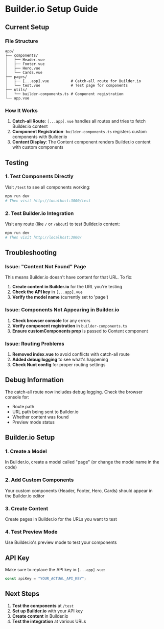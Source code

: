 # Builder.io Setup Guide

## Current Setup

### File Structure
```
app/
├── components/
│   ├── Header.vue
│   ├── Footer.vue
│   ├── Hero.vue
│   └── Cards.vue
├── pages/
│   ├── [...app].vue          # Catch-all route for Builder.io
│   └── test.vue              # Test page for components
├── utils/
│   └── builder-components.ts # Component registration
└── app.vue
```

### How It Works

1. **Catch-all Route**: `[...app].vue` handles all routes and tries to fetch Builder.io content
2. **Component Registration**: `builder-components.ts` registers custom components with Builder.io
3. **Content Display**: The Content component renders Builder.io content with custom components

## Testing

### 1. Test Components Directly
Visit `/test` to see all components working:
```bash
npm run dev
# Then visit http://localhost:3000/test
```

### 2. Test Builder.io Integration
Visit any route (like `/` or `/about`) to test Builder.io content:
```bash
npm run dev
# Then visit http://localhost:3000/
```

## Troubleshooting

### Issue: "Content Not Found" Page
This means Builder.io doesn't have content for that URL. To fix:

1. **Create content in Builder.io** for the URL you're testing
2. **Check the API key** in `[...app].vue`
3. **Verify the model name** (currently set to 'page')

### Issue: Components Not Appearing in Builder.io
1. **Check browser console** for any errors
2. **Verify component registration** in `builder-components.ts`
3. **Ensure customComponents prop** is passed to Content component

### Issue: Routing Problems
1. **Removed index.vue** to avoid conflicts with catch-all route
2. **Added debug logging** to see what's happening
3. **Check Nuxt config** for proper routing settings

## Debug Information

The catch-all route now includes debug logging. Check the browser console for:
- Route path
- URL path being sent to Builder.io
- Whether content was found
- Preview mode status

## Builder.io Setup

### 1. Create a Model
In Builder.io, create a model called "page" (or change the model name in the code)

### 2. Add Custom Components
Your custom components (Header, Footer, Hero, Cards) should appear in the Builder.io editor

### 3. Create Content
Create pages in Builder.io for the URLs you want to test

### 4. Test Preview Mode
Use Builder.io's preview mode to test your components

## API Key
Make sure to replace the API key in `[...app].vue`:
```typescript
const apiKey = "YOUR_ACTUAL_API_KEY";
```

## Next Steps

1. **Test the components** at `/test`
2. **Set up Builder.io** with your API key
3. **Create content** in Builder.io
4. **Test the integration** at various URLs
